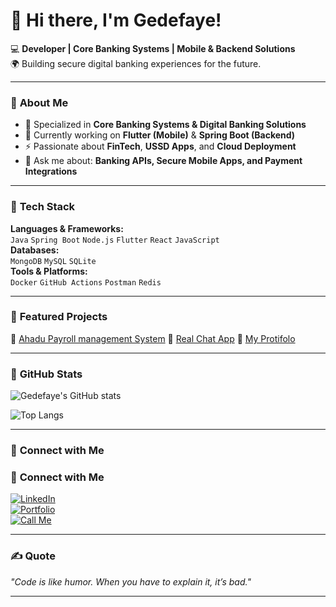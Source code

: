 # 👋 Hi there, I'm Gedefaye!  

💻 **Developer | Core Banking Systems | Mobile & Backend Solutions**  
🌍 Building secure digital banking experiences for the future.  

---

### 🔹 **About Me**
- 🔐 Specialized in **Core Banking Systems & Digital Banking Solutions**
- 🌱 Currently working on **Flutter (Mobile)** & **Spring Boot (Backend)**
- ⚡ Passionate about **FinTech**, **USSD Apps**, and **Cloud Deployment**
- 💬 Ask me about: **Banking APIs, Secure Mobile Apps, and Payment Integrations**

---

### 🔹 **Tech Stack**
**Languages & Frameworks:**  
`Java` `Spring Boot` `Node.js` `Flutter` `React` `JavaScript`  
**Databases:**  
`MongoDB` `MySQL` `SQLite`  
**Tools & Platforms:**  
`Docker` `GitHub Actions` `Postman` `Redis`  

---

### 🔹 **Featured Projects**
🚀 [Ahadu Payroll management System](https://ahadu-payroll-mgnt-system-frontend.onrender.com/) 
📱 [Real Chat App](https://my-chat-app-09fl.onrender.com/)
📱 [My Protifolo](https://gede-portfolio.vercel.app/) 

---

### 🔹 **GitHub Stats**
![Gedefaye's GitHub stats](https://github-readme-stats.vercel.app/api?username=Gedefaye01&show_icons=true&theme=radical)  

![Top Langs](https://github-readme-stats.vercel.app/api/top-langs/?username=Gedefaye01&layout=compact&theme=radical)  

---

### 🔹 **Connect with Me**
### 🔹 **Connect with Me**
[![LinkedIn](https://img.shields.io/badge/LinkedIn-Connect-blue?style=for-the-badge&logo=linkedin)](https://linkedin.com/in/gedefayeanteneh)  
[![Portfolio](https://img.shields.io/badge/Portfolio-Visit-orange?style=for-the-badge&logo=github-pages)](https://gede-portfolio.vercel.app/)  
[![Call Me](https://img.shields.io/badge/Phone-Call%20Me-green?style=for-the-badge&logo=whatsapp)](tel:+251920646207)

---

### ✍️ **Quote**
_"Code is like humor. When you have to explain it, it’s bad."_  

---
